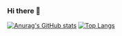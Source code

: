 ### Hi there 👋

<!--
**uengmim/uengmim** is a ✨ _special_ ✨ repository because its `README.md` (this file) appears on your GitHub profile.

Here are some ideas to get you started:

- 🔭 I’m currently working on ...
- 🌱 I’m currently learning ...
- 👯 I’m looking to collaborate on ...
- 🤔 I’m looking for help with ...
- 💬 Ask me about ...
- 📫 How to reach me: ...
- 😄 Pronouns: ...
- ⚡ Fun fact: ...
-->
[![Anurag's GitHub stats](https://github-readme-stats.vercel.app/api?username=uengmim)](https://github.com/uengmmim/github-readme-stats)
[![Top Langs](https://github-readme-stats.vercel.app/api/top-langs/?username=uengmin)](https://github.com/uengmmim/github-readme-stats)
